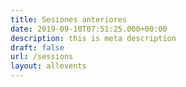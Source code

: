 ```yaml
---
title: Sesiones anteriores
date: 2019-09-10T07:51:25.000+00:00
description: this is meta description
draft: false
url: /sessions
layout: allevents
---
```

